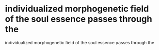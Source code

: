 # individualized morphogenetic field of the soul essence passes through the

individualized morphogenetic field of the soul essence passes through the